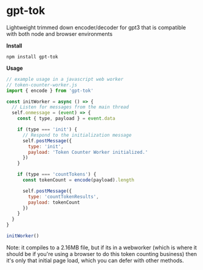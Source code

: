 # gpt-tok

Lightweight trimmed down encoder/decoder for gpt3 that is compatible with both node and browser environments

**Install**

```
npm install gpt-tok
```

**Usage**

```js
// example usage in a javascript web worker
// token-counter-worker.js
import { encode } from 'gpt-tok'

const initWorker = async () => {
  // Listen for messages from the main thread
  self.onmessage = (event) => {
    const { type, payload } = event.data

    if (type === 'init') {
      // Respond to the initialization message
      self.postMessage({
        type: 'init',
        payload: 'Token Counter Worker initialized.'
      })
    }

    if (type === 'countTokens') {
      const tokenCount = encode(payload).length

      self.postMessage({
        type: 'countTokenResults',
        payload: tokenCount
      })
    }
  }
}

initWorker()
```

Note: it compiles to a 2.16MB file, but if its in a webworker (which is where it should be if you're using a browser to do this token counting business) then it's only that initial page load, which you can defer with other methods.
